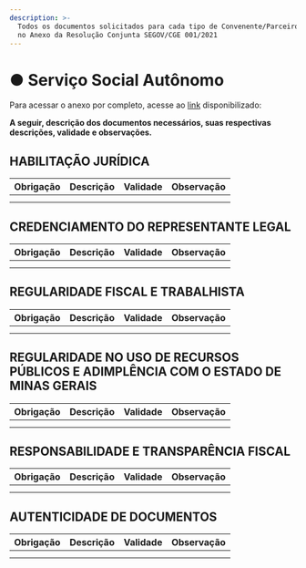 ```yaml
---
description: >-
  Todos os documentos solicitados para cada tipo de Convenente/Parceiro constam
  no Anexo da Resolução Conjunta SEGOV/CGE 001/2021
---
```


# ● Serviço Social Autônomo

Para acessar o anexo por completo, acesse ao [link](https://www.portalcagec.mg.gov.br/wp-content/uploads/arquivos/legislacao/resolucoes/resolucao\_conjunta\_segov\_cge\_01\_2022\_27\_01\_2022\_SEI.pdf) disponibilizado:

**A seguir, descrição dos documentos necessários, suas respectivas descrições, validade e observações.**

## **HABILITAÇÃO JURÍDICA**

| Obrigação | Descrição | Validade | Observação |
| --------- | --------- | :------: | ---------- |
|           |           |          |            |
|           |           |          |            |

## **CREDENCIAMENTO DO REPRESENTANTE LEGAL**

| Obrigação | Descrição | Validade | Observação |
| --------- | --------- | :------: | ---------- |
|           |           |          |            |
|           |           |          |            |

## **REGULARIDADE FISCAL E TRABALHISTA**

| Obrigação | Descrição | Validade | Observação |
| --------- | --------- | :------: | ---------- |
|           |           |          |            |
|           |           |          |            |

## **REGULARIDADE NO USO DE RECURSOS PÚBLICOS E ADIMPLÊNCIA COM O ESTADO DE  MINAS GERAIS**

| Obrigação | Descrição | Validade | Observação |
| --------- | --------- | :------: | ---------- |
|           |           |          |            |
|           |           |          |            |

## **RESPONSABILIDADE E TRANSPARÊNCIA FISCAL**

| Obrigação | Descrição | Validade | Observação |
| --------- | --------- | :------: | ---------- |
|           |           |          |            |
|           |           |          |            |

## **AUTENTICIDADE DE DOCUMENTOS**

| Obrigação | Descrição | Validade | Observação |
| --------- | --------- | :------: | ---------- |
|           |           |          |            |
|           |           |          |            |

